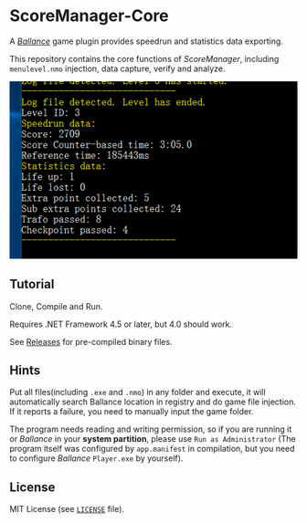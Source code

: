 # ScoreManager-Core

A [*Ballance*](https://en.wikipedia.org/wiki/Ballance) game plugin provides speedrun and statistics data exporting.

This repository contains the core functions of *ScoreManager*, including `menulevel.nmo` injection, data capture, verify and analyze.

![snapshot.png](snapshot.png)

## Tutorial

Clone, Compile and Run.

Requires .NET Framework 4.5 or later, but 4.0 should work.

See [Releases](https://github.com/BearKidsTeam/ScoreManager-Core/releases) for pre-compiled binary files.

## Hints

Put all files(including `.exe` and `.nmo`) in any folder and execute, it will automatically search Ballance location in registry and do game file injection. If it reports a failure, you need to manually input the game folder.

The program needs reading and writing permission, so if you are running it or *Ballance* in your **system partition**, please use `Run as Administrator` (The program itself was configured by `app.manifest` in compilation, but you need to configure *Ballance* `Player.exe` by yourself).

## License

MIT License (see [`LICENSE`](https://github.com/BearKidsTeam/ScoreManager-Core/blob/master/LICENSE) file).
